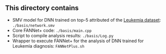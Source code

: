## This directory contains

- SMV model for DNN trained on top-5 attributed of the [Leukemia dataset](https://hastie.su.domains/CASI_files/DATA/leukemia.html): `./basis/network.smv`
- Core FANNet+ code: `./basis/main.cpp`
- Script to compile analysis results: `./basis/Log.py`
- Wrapper to execute FANNet+ for the analysis of DNN trained for Leukemia diagnosis: `FANNetPlus.sh` 
